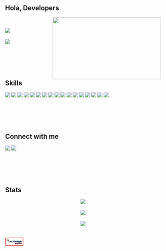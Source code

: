 <div id="header">
  <h2>Hola, Developers</h2>
  <img src="https://media.giphy.com/media/RbDKaczqWovIugyJmW/giphy.gif" align="right" width="350" height="200"><br/><br/>
  <img src="https://img.shields.io/badge/%20I%20am%20Raj%20Chaulagain-aqua" height="45"><br/><br/>
  <img src="https://img.shields.io/badge/%20Do%20it,%20the%20way%20you%20like%20it-black" height="35">
</div>

<br/><br/><br/><br/>

<div id="skills">
  <h2>Skills</h2>
  <img src="https://img.shields.io/badge/html5-%23E34F26.svg?style=for-the-badge&logo=html5&logoColor=white">
  <img src="https://img.shields.io/badge/css3-%231572B6.svg?style=for-the-badge&logo=css3&logoColor=white">
  <img src="https://img.shields.io/badge/javascript-%23323330.svg?style=for-the-badge&logo=javascript&logoColor=%23F7DF1E">
  <img src="https://img.shields.io/badge/node.js-6DA55F?style=for-the-badge&logo=node.js&logoColor=white">
   <img src="https://img.shields.io/badge/express.js-%23404d59.svg?style=for-the-badge&logo=express&logoColor=%2361DAFB">
  <img src="https://img.shields.io/badge/NPM-%23000000.svg?style=for-the-badge&logo=npm&logoColor=white">
  <img src="https://img.shields.io/badge/MongoDB-%234ea94b.svg?style=for-the-badge&logo=mongodb&logoColor=white">
  <img src="https://img.shields.io/badge/mysql-%2300f.svg?style=for-the-badge&logo=mysql&logoColor=white">
  <img src="https://img.shields.io/badge/c-%2300599C.svg?style=for-the-badge&logo=c&logoColor=white">
  <img src="https://img.shields.io/badge/python-3670A0?style=for-the-badge&logo=python&logoColor=ffdd54">
  <img src="https://img.shields.io/badge/django-%23092E20.svg?style=for-the-badge&logo=django&logoColor=white">
  <img src="https://img.shields.io/badge/git-%23F05033.svg?style=for-the-badge&logo=git&logoColor=white">
  <img src="https://img.shields.io/badge/Arch%20Linux-1793D1?logo=arch-linux&logoColor=fff&style=for-the-badge">
  <img src="https://img.shields.io/badge/Kali-268BEE?style=for-the-badge&logo=kalilinux&logoColor=white">
  <img src="https://img.shields.io/badge/Tor-7D4698?style=for-the-badge&logo=Tor-Browser&logoColor=white">
  <img src="https://img.shields.io/badge/Vivaldi-EF3939?style=for-the-badge&logo=Vivaldi&logoColor=white">
  <img src="https://img.shields.io/badge/Bitcoin-000?style=for-the-badge&logo=bitcoin&logoColor=white">
</div>

<br/><br/><br/><br/>

<div id="contact">
  <h2>Connect with me</h2>  
  <a href="https://discord.gg/tYwZ5UjyzP"><img src="https://img.shields.io/badge/%3CServer%3E-%237289DA.svg?style=for-the-badge&logo=discord&logoColor=white"></a>
  <a href="mailto:solo345r@gmail.com"><img src="https://img.shields.io/badge/Gmail-D14836?style=for-the-badge&logo=gmail&logoColor=white"></a>
</div>  

<br/><br/><br/><br/>

<div id="stats">
    <h2>Stats</h2>
    <div align="center">
      <img src="https://github-readme-stats.vercel.app/api?username=sololinux&show_icons=true&theme=midnight-purple&hide=prs,contribs"><br/><br/>
      <img src="https://github-readme-stats.vercel.app/api/top-langs/?username=sololinux&hide=css,html&theme=midnight-purple"><br/><br/>
      <img src="http://github-readme-streak-stats.herokuapp.com/?user=sololinux&theme=midnight-purple&background=000000"><br/>
    </div>
</div>  
<br><br>

<img src="./final-ezgif.com-crop.gif" width="60vw" height="">






  
